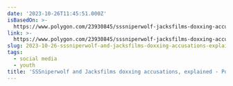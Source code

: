 ```yaml
---
date: '2023-10-26T11:45:51.000Z'
isBasedOn: >-
  https://www.polygon.com/23930845/sssniperwolf-jacksfilms-doxxing-accusations-youtube-reaction-content-explained
link: >-
  https://www.polygon.com/23930845/sssniperwolf-jacksfilms-doxxing-accusations-youtube-reaction-content-explained
slug: 2023-10-26-sssniperwolf-and-jacksfilms-doxxing-accusations-explained-polygon
tags:
  - social media
  - youth
title: 'SSSniperwolf and Jacksfilms doxxing accusations, explained - Polygon'
---
```


